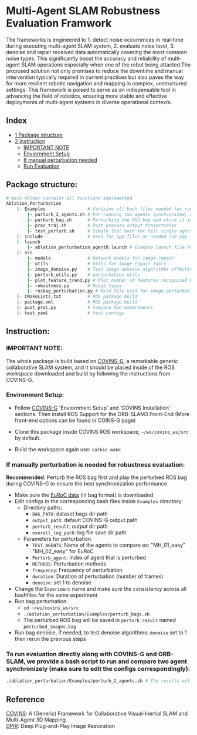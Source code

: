 # Multi-Agent SLAM Robustness Evaluation Framwork
The frameworks is engineered to 1. detect noise occurrences in real-time during executing multi-agent SLAM system, 2. evaluate noise level, 3. denoise and repair received data automatically covering the most common noise types. This significantly boost the accuracy and reliability of multi-agent SLAM operations especially when one of the robot being attacted.The proposed solution not only promises to reduce the downtime and manual intervention typically required in current practices but also paves the way for more resilient robotic navigation and mapping in complex, unstructured settings. This framework is poised to serve as an indispensable tool in advancing the field of robotics, ensuring more stable and effective deployments of multi-agent systems in diverse operational contexts. 

## Index
  - [1 Package structure](#package-structure)
  - [2 Instruction](#instruction)
    - [IMPORTANT NOTE](#important-note)
    - [Enviornment Setup](#environment-setup)
    - [If manual perturbation needed](#if-manually-perturbation-is-needed-for-robustness-evaluation)
    - [Run Evaluation](#to-run-evaluation-directly-along-with-covins-g-and-orb-slam-we-provide-a-bash-script-to-run-and-compare-two-agent-synchronizely-make-sure-to-edit-the-configs-correspondingly)

## Package structure: 

```bash
# main folder contains all functions implemented 
Ablation_Perturbation
    |- Examples                # Contains all bash files needed for running the evaluation conveniently
        |- purturb_2_agents.sh # For running two agents synchronized, apply perturbation as needed
        |- purburb_bag.sh      # Perturbing the ROS bag and store it in with format bag or images
        |- proc_traj.sh        # Post process output trajectories
        |- test_perturb.sh     # Simple test bash for test single agent perturbation
    |- include                 # Used for cpp files as needed (no cpp implementation here)
    |- launch
        |- ablation_perturbation_agent0.launch # Example launch file for perturbation (Not completed)
    |- src 
        |- models              # Network models for image repair
        |- utils               # Utils for image repair tools
        |- image_denoise.py    # Test image denoise algorithms effectiveness
        |- perturb_utils.py    # perturbation utils
        |- plot_feature_trend.py # Plot number of features recognized by ORB-SLAM for evaluation
        |- robustness.py       # Noise types
        |- rosbag_perturbation.py # Main file used for image perturbation
    |- CMakeLists.txt          # ROS package build
    |- package.xml             # ROS package build
    |- post_proc.py            # Compare two experiments
    |- test.yaml               # test configs
```


## Instruction: 
### IMPORTANT NOTE: 
The whole package is build based on [COVINS-G](https://github.com/VIS4ROB-lab/covins), a remarkable generic collaborative SLAM system, and it should be placed inside of the ROS workspace downloaded and build by following the instructions from COVINS-G. <br />
### Environment Setup: 
* Follow [COVINS-G](https://github.com/VIS4ROB-lab/covins) 'Enviornment Setup' and 'COVINS Installation' sections. Then install ROS Support for the ORB-SLAM3 Front-End (More front-end options can be found in COINS-G page)

* Clone this package inside COVINS ROS workspace, ```~/ws/covins_ws/src``` by default. 
* Build the workspace again use: ```catkin make```

### If manually perturbation is needed for robustness evaluation:  
**Recommended**: Perturb the ROS bag first and play the perturbed ROS bag during COVINS-G to ensure the best synchronization performance
* Make sure the [EuRoC data](https://projects.asl.ethz.ch/datasets/doku.php?id=kmavvisualinertialdatasets) (in bag format) is downloaded. 
* Edit configs in the corresponding bash files inside ```Examples``` directory: 
    * Directory paths: 
        * ```BAG_PATH```: dataset bags dir path
        * ```output_path```: default COVINS-G output path
        * ```perturb_result```: output dir path
        * ```overall_log_path```: log file save dir path
    * Parameters for perturbation
        * ```TEST_AGENTS```: Name of the agents to compare ex: "MH_01_easy" "MH_02_easy" for EuRoC
        * ```Perturb_agent```: Index of agent that is perturbed
        * ```METHODS```: Perturbation methods
        * ```frequency```: Frequency of perturbation
        * ```duration```: Duration of perturbation (number of frames)
        * ```denoise```: set 1 to denoise
* Change the ```Experiment``` name and make sure the consistency across all bashfiles for the same experiment
* Run bag perturbation: 
    * ``` cd ~/ws/covins_ws/src ```
    * ``` ./ablation_perturbation/Examples/perturb_bags.sh ```
    * The perturbed ROS bag will be saved in ```perturb_result``` named ```perturbed_images.bag```
* Run bag denosie, if needed, to test denoise algorithms: ```denoise``` set to 1 then rerun the previous steps

### To run evaluation directly along with COVINS-G and ORB-SLAM, we provide a bash script to run and compare two agent synchronizely (make sure to edit the configs correspondingly):
```bash
./ablation_perturbation/Examples/perturb_2_agents.sh # The results will be save in perturb_result
```
<a name="evaluation"></a>

## Reference
[COVINS](https://github.com/VIS4ROB-lab/covins): A (Generic) Framework for Collaborative Visual-Inertial SLAM and Multi-Agent 3D Mapping <br />
[DPIR](https://github.com/cszn/DPIR): Deep Plug-and-Play Image Restoration <br />

